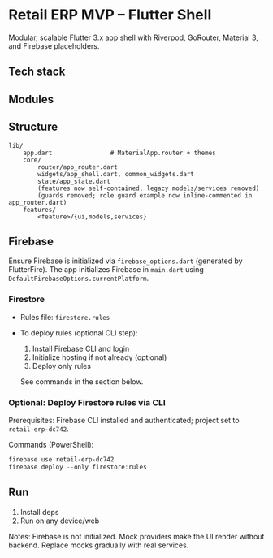 # Retail ERP MVP – Flutter Shell

Modular, scalable Flutter 3.x app shell with Riverpod, GoRouter, Material 3, and Firebase placeholders.

## Tech stack

## Modules

## Structure
```
lib/
	app.dart                # MaterialApp.router + themes
	core/
		router/app_router.dart
		widgets/app_shell.dart, common_widgets.dart
		state/app_state.dart
		(features now self-contained; legacy models/services removed)
		(guards removed; role guard example now inline-commented in app_router.dart)
	features/
		<feature>/{ui,models,services}
```

## Firebase

Ensure Firebase is initialized via `firebase_options.dart` (generated by FlutterFire). The app initializes Firebase in `main.dart` using `DefaultFirebaseOptions.currentPlatform`.

### Firestore

- Rules file: `firestore.rules`
- To deploy rules (optional CLI step):

  1) Install Firebase CLI and login
  2) Initialize hosting if not already (optional)
  3) Deploy only rules

  See commands in the section below.

### Optional: Deploy Firestore rules via CLI

Prerequisites: Firebase CLI installed and authenticated; project set to `retail-erp-dc742`.

Commands (PowerShell):

```powershell
firebase use retail-erp-dc742
firebase deploy --only firestore:rules
```

## Run
1) Install deps
2) Run on any device/web

Notes: Firebase is not initialized. Mock providers make the UI render without backend. Replace mocks gradually with real services.
